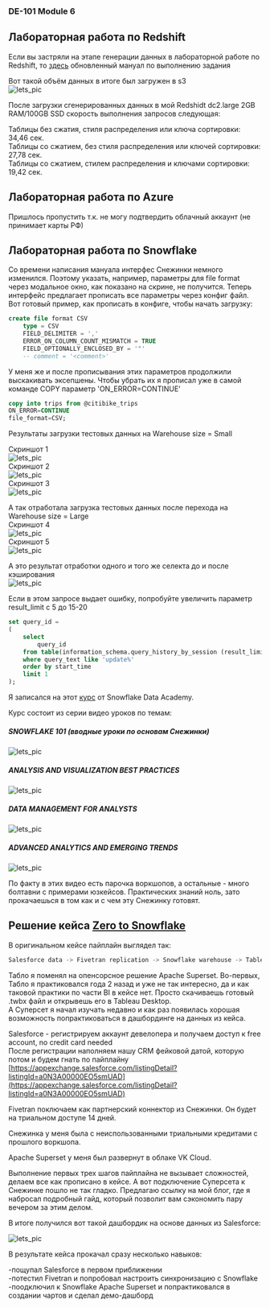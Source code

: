 ### DE-101 Module 6

## Лабораторная работа по Redshift

Если вы застряли на этапе генерации данных в лабораторной работе по Redshift, то [здесь](Generating_Datasets.md)
обновленный мануал по выполнению задания

Вот такой объём данных в итоге  был загружен в s3  
![lets_pic](/docs/images/S3-gen-data.jpg)

После загрузки сгенерированных данных в мой Redshidt dc2.large 2GB RAM/100GB SSD скорость выполнения запросов следующая:

Таблицы без сжатия, стиля распределения или ключа сортировки: 34,46 сек.  
Таблицы со сжатием, без стиля распределения или ключей сортировки: 27,78 сек.  
Таблицы со сжатием, стилем распределения и ключами сортировки: 19,42 сек.

## Лабораторная работа по Azure

Пришлось пропустить т.к. не могу подтвердить облачный аккаунт (не принимает карты РФ)

## Лабораторная работа по Snowflake

Со времени написания мануала интерфес Снежинки немного изменился. Поэтому указать, например, параметры для file format через модальное окно, как показано на скрине, не получится. Теперь интерфейс предлагает прописать все параметры через конфиг файл.
Вот готовый пример, как прописать в конфиге, чтобы начать загрузку:  

```sql
create file format CSV
    type = CSV
    FIELD_DELIMITER = ','
    ERROR_ON_COLUMN_COUNT_MISMATCH = TRUE
    FIELD_OPTIONALLY_ENCLOSED_BY = '"'
    -- comment = '<comment>'
```  
У меня же и после прописывания этих параметров продолжили выскакивать эксепшены. Чтобы убрать их я прописал уже в самой команде COPY параметр 'ON_ERROR=CONTINUE'   

```sql
copy into trips from @citibike_trips
ON_ERROR=CONTINUE
file_format=CSV;
```  
Результаты загрузки тестовых данных на Warehouse size = Small

Скриншот 1  
![lets_pic](/docs/images/snw_small_load1.jpg)  
Скриншот 2  
![lets_pic](/docs/images/snw_small_load2.jpg)  
Скриншот 3  
![lets_pic](/docs/images/snw_small_load3.jpg)   

А так отработала загрузка тестовых данных после перехода на  Warehouse size = Large  
Скриншот 4  
![lets_pic](/docs/images/snw_large_load1.jpg)  
Скриншот 5  
![lets_pic](/docs/images/snw_large_load2.jpg) 

А это результат отработки одного и того же селекта до и после кэширования  
![lets_pic](/docs/images/snw_cashing_speed.jpg) 

Если в этом запросе выдает ошибку, попробуйте увеличить параметр result_limit c 5 до 15-20  
```sql
set query_id =
(
    select 
        query_id 
    from table(information_schema.query_history_by_session (result_limit=>5))
    where query_text like 'update%' 
    order by start_time 
    limit 1
);
```  
Я записался на этот [курс](https://www.snowflake.com/data-cloud-academy-data-analysts/) от Snowflake Data Academy.  

Курс состоит из серии видео уроков по темам:  

##### SNOWFLAKE 101 (вводные уроки по основам Снежинки)  

![lets_pic](/docs/images/snowflake_cloud_academy-1.jpg)  

##### ANALYSIS AND VISUALIZATION BEST PRACTICES  

![lets_pic](/docs/images/snowflake_cloud_academy-2.jpg)  

##### DATA MANAGEMENT FOR ANALYSTS  

![lets_pic](/docs/images/snowflake_cloud_academy-3.jpg)  

##### ADVANCED ANALYTICS AND EMERGING TRENDS  

![lets_pic](/docs/images/snowflake_cloud_academy-4.jpg)  


По факту в этих видео есть парочка воркшопов, а остальные - много  болтавни с примерами юзкейсов. Практических знаний ноль, зато прокачаешься в том как и с чем эту Снежинку готовят.  


## Решение кейса [Zero to Snowflake](https://github.com/DecisiveData/ZeroToSnowflake)  

В оригинальном кейсе пайплайн выглядел так: 
```python
Salesforce data -> Fivetran replication -> Snowflake warehouse -> Tableau dashboards  
```
Табло я поменял на опенсорсное решение Apache Superset. Во-первых, Табло я практиковался года 2 назад и уже не так интересно, да и как таковой практики по части BI в кейсе нет. Просто скачиваешь готовый .twbx файл и открывешь его в Tableau Desktop.  
А Суперсет я начал изучать недавно и как раз появилась хорошая возможность попрактиковаться в дашбординге на данных из кейса.  

Salesforce - регистрируем аккаунт девелопера и получаем доступ к free account, no credit card needed  
После регистрации наполняем нашу CRM фейковой датой, которую потом и будем гнать по пайплайну  
[https://appexchange.salesforce.com/listingDetail?listingId=a0N3A00000EO5smUAD](https://appexchange.salesforce.com/listingDetail?listingId=a0N3A00000EO5smUAD)  

Fivetran поключаем как партнерский коннектор из Снежинки. Он будет на триальном доступе 14 дней.  

Снежинка у меня была с неиспользованными триальными кредитами с прошлого воркшопа.  

Apache Superset у меня был развернут в облаке VK Cloud.  

Выполнение первых трех шагов пайплайна не вызывает сложностей, делаем все как прописано в кейсе.
А вот подключение Суперсета к Снежинке пошло не так гладко. Предлагаю ссылку на мой блог, где я набросал подробный гайд, который позволит вам сэкономить пару вечером за этим делом.  

В итоге получился вот такой дашбордик на основе данных из Salesforce:  

![lets_pic](/docs/images/sales_dashboard_superset.jpg)   

В результате кейса прокачал сразу несколько навыков:  

-пощупал Salesforce в первом приближении  
-потестил Fivetran и попробовал настроить синхронизацию с Snowflake  
-поодключил к Snowflake Apache Superset и попрактиковался в создании чартов и сделал демо-дашборд  








